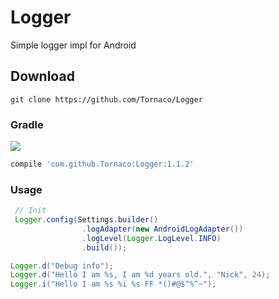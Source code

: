 # Logger
Simple logger impl for Android

## Download
```
git clone https://github.com/Tornaco/Logger
```

### Gradle
[![](https://jitpack.io/v/Tornaco/Logger.svg)](https://jitpack.io/#Tornaco/Logger)

```gradle
compile 'com.github.Tornaco:Logger:1.1.2'
```

### Usage
```java
 // Init
 Logger.config(Settings.builder()
                .logAdapter(new AndroidLogAdapter())
                .logLevel(Logger.LogLevel.INFO)
                .build());

Logger.d("Debug info");
Logger.d("Hello I am %s, I am %d years old.", "Nick", 24);
Logger.i("Hello I am %s %i %s FF *()#@$^%^~");
```
